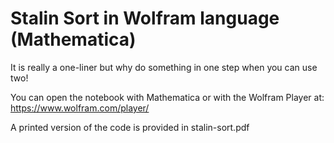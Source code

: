 # Stalin Sort in Wolfram language (Mathematica)

It is really a one-liner but why do something in one step when you can use two!

You can open the notebook with Mathematica or with the Wolfram Player at: https://www.wolfram.com/player/

A printed version of the code is provided in stalin-sort.pdf

